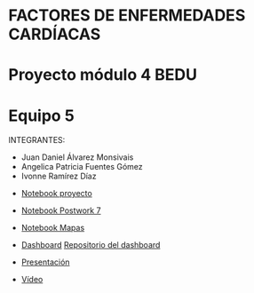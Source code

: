 # FACTORES DE ENFERMEDADES CARDÍACAS
# Proyecto módulo 4 BEDU
# Equipo 5

INTEGRANTES: 

+ Juan Daniel Álvarez Monsivais
+ Angelica Patricia Fuentes Gómez
+ Ivonne Ramírez Díaz

 - [Notebook proyecto](https://github.com/angyf/proyecto/blob/main/Proyecto_M4.ipynb) 

 - [Notebook Postwork 7](https://github.com/angyf/proyecto/blob/main/Procesamiento_de_Lenguaje_Natural.ipynb)

 - [Notebook Mapas](https://github.com/angyf/proyecto/blob/main/Mapas_Coropl%C3%A9ticos.ipynb)

 - [Dashboard](https://enfermedades-cardiovasculares.herokuapp.com/) [Repositorio del dashboard](https://github.com/DanielMonsivais/Dashboard-Equipo5)

 - [Presentación](https://www.canva.com/design/DAEcz2dw4Ew/5mDMt1HIEOywQ0U_ZxL2Ng/view?utm_content=DAEcz2dw4Ew&utm_campaign=designshare&utm_medium=link&utm_source=publishsharelink)
 
 - [Vídeo](https://www.dropbox.com/s/n4dkllwnch1ccrh/PROYECTO_PYTHON.mp4?dl=0)




